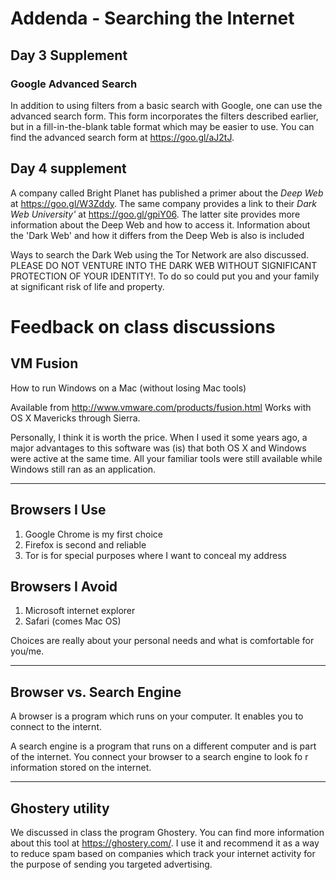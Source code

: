# Addenda - Searching the Internet
 
## Day 3 Supplement
 
### Google Advanced Search
  
In addition to using filters from a basic search with Google, one can use the advanced search form. This form incorporates the filters described earlier, but in a fill-in-the-blank table format which may be easier to use. You can find the advanced search form at https://goo.gl/aJ2tJ.
 
 
## Day 4 supplement
 
A company called Bright Planet has published a primer about  the *Deep Web* at https://goo.gl/W3Zddy. The same company provides a link to their *Dark Web University'* at https://goo.gl/gpiY06. The latter site provides more information about the Deep Web and how to access it. Information about the 'Dark Web' and how it differs from the Deep Web is also is included

Ways to search the Dark Web using the Tor Network are also discussed. PLEASE DO NOT VENTURE INTO THE DARK WEB WITHOUT SIGNIFICANT PROTECTION OF YOUR IDENTITY!. To do so could put you and your family at significant risk of life and property.
 
# Feedback on class discussions
 
## VM Fusion

How to run Windows on a Mac (without losing Mac tools)

Available from  http://www.vmware.com/products/fusion.html
Works with OS X Mavericks through Sierra. 

Personally, I think it is worth the price. When I used it some years ago, a major advantages to this software was (is) that both OS X and Windows were active at the same time. All your familiar tools were still available while Windows still ran as an application.

---

## Browsers I Use

1. Google Chrome is my first choice
2. Firefox is second and reliable
3. Tor is for special purposes where I want to conceal my address

## Browsers I Avoid

1. Microsoft internet explorer
2. Safari (comes Mac OS)

Choices are really about your personal needs and what is comfortable for you/me.

---

## Browser vs. Search Engine

A browser is a program which runs on your computer. It enables you to connect to the internt.

A search engine is a program that runs on a different computer and is part of the internet. You connect your browser to a search engine to look fo r information stored on the internet.

---

## Ghostery utility

We discussed in class the program Ghostery. You can find more information about this tool at https://ghostery.com/. I use it and recommend it as a way to reduce spam based on companies which track your internet activity for the purpose of sending you targeted advertising. 
